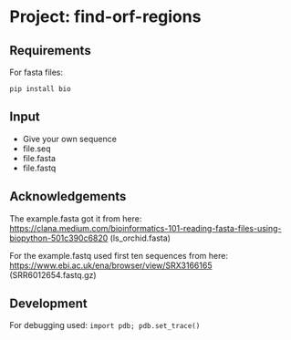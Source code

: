 # Project: find-orf-regions

## Requirements

For fasta files:
```
pip install bio 
```

## Input

* Give your own sequence
* file.seq
* file.fasta
* file.fastq



## Acknowledgements 

The example.fasta got it from here: 
https://clana.medium.com/bioinformatics-101-reading-fasta-files-using-biopython-501c390c6820
(ls_orchid.fasta)

For the example.fastq used first ten sequences from here:
https://www.ebi.ac.uk/ena/browser/view/SRX3166165
(SRR6012654.fastq.gz)

## Development

For debugging used: 
`import pdb; pdb.set_trace()`
